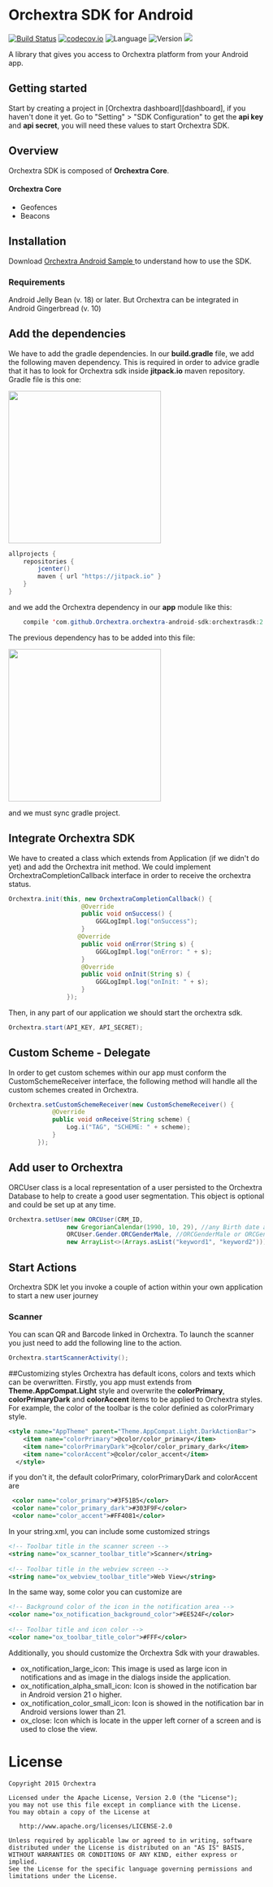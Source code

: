 # Orchextra SDK for Android
[![Build Status](https://travis-ci.org/Orchextra/orchextra-android-sdk.svg?branch=master)](https://travis-ci.org/Orchextra/orchextra-android-sdk) 
[![codecov.io](https://codecov.io/github/Orchextra/orchextra-android-sdk/coverage.svg?branch=master)](https://codecov.io/github/Orchextra/orchextra-android-sdk)
![Language](https://img.shields.io/badge/Language-Android-brightgreen.svg)
![Version](https://img.shields.io/badge/Version-2.0.3-blue.svg)
[![](https://jitpack.io/v/Orchextra/orchextra-android-sdk.svg)](https://jitpack.io/#Orchextra/orchextra-android-sdk)

A library that gives you access to Orchextra platform from your Android app.

## Getting started
Start by creating a project in [Orchextra dashboard][dashboard], if you haven't done it yet. Go to "Setting" > "SDK Configuration" to get the **api key** and **api secret**, you will need these values to start Orchextra SDK.

## Overview
Orchextra SDK is composed of **Orchextra Core**.  
#### Orchextra Core
- Geofences
- Beacons

## Installation
Download [Orchextra Android Sample ](https://github.com/Orchextra/orchextra-android-sample-app) to understand how to use the SDK.

### Requirements
Android Jelly Bean (v. 18) or later. But Orchextra can be integrated in Android Gingerbread (v. 10)

## Add the dependencies
We have to add the gradle dependencies. In our **build.gradle** file, we add the following maven dependency. This is required in order to advice gradle that it has to look for Orchextra sdk inside **jitpack.io** maven repository. Gradle file is this one:

<img src="https://github.com/Orchextra/orchextra-android-sdk/blob/master/resources/rootGradleScreenshot.png" width="300">

```java
allprojects {
    repositories {
        jcenter()
        maven { url "https://jitpack.io" }
    }
}
```
and we add the Orchextra dependency in our **app** module like this:
```java
    compile 'com.github.Orchextra.orchextra-android-sdk:orchextrasdk:2.0.3'
```

The previous dependency has to be added into this file:

<img src="https://github.com/Orchextra/orchextra-android-sdk/blob/master/resources/appGradleScreenshot.png" width="300">

and we must sync gradle project.

## Integrate Orchextra SDK
We have to created a class which extends from Application (if we didn't do yet) and add the Orchextra init method. We could implement OrchextraCompletionCallback interface in order to receive the orchextra status.   

```java
Orchextra.init(this, new OrchextraCompletionCallback() {              
                    @Override
                    public void onSuccess() {
                        GGGLogImpl.log("onSuccess");
                    }              
                   @Override
                    public void onError(String s) {
                        GGGLogImpl.log("onError: " + s);
                    }
                    @Override
                    public void onInit(String s) {
                        GGGLogImpl.log("onInit: " + s);
                    }
                });
```

Then, in any part of our application we should start the orchextra sdk.

```java
Orchextra.start(API_KEY, API_SECRET);
```

## Custom Scheme - Delegate
In order to get custom schemes within our app must conform the CustomSchemeReceiver interface, the following method will handle all the custom schemes created in Orchextra.

```java
Orchextra.setCustomSchemeReceiver(new CustomSchemeReceiver() {
            @Override
            public void onReceive(String scheme) {
                Log.i("TAG", "SCHEME: " + scheme);
            }
        });
```

## Add user to Orchextra
ORCUser class is a local representation of a user persisted to the Orchextra Database to help to create a good user segmentation. This object is optional and could be set up at any time.
```java
Orchextra.setUser(new ORCUser(CRM_ID,
                new GregorianCalendar(1990, 10, 29), //any Birth date as a calendar instance
                ORCUser.Gender.ORCGenderMale, //ORCGenderMale or ORCGenderFemale Enum
                new ArrayList<>(Arrays.asList("keyword1", "keyword2"))));
```
##  Start Actions
Orchextra SDK let you invoke a couple of action within your own application to start a new user journey

### Scanner
You can scan QR and Barcode linked in Orchextra. To launch the scanner you just need to add the following line to the action.
```java
Orchextra.startScannerActivity();
```
##Customizing styles
Orchextra has default icons, colors and texts which can be overwritten. Firstly, you app must extends from **Theme.AppCompat.Light** style and overwrite the **colorPrimary**, **colorPrimaryDark** and **colorAccent** items to be applied to Orchextra styles. For example, the color of the toolbar is the color definied as colorPrimary style. 
```xml
<style name="AppTheme" parent="Theme.AppCompat.Light.DarkActionBar">
    <item name="colorPrimary">@color/color_primary</item>
    <item name="colorPrimaryDark">@color/color_primary_dark</item>
    <item name="colorAccent">@color/color_accent</item>
  </style>
```
  if you don't it, the default colorPrimary, colorPrimaryDark and colorAccent are
 
```xml
 <color name="color_primary">#3F51B5</color>
 <color name="color_primary_dark">#303F9F</color>
 <color name="color_accent">#FF4081</color>
```
In your string.xml, you can include some customized strings
```xml
<!-- Toolbar title in the scanner screen -->
<string name="ox_scanner_toolbar_title">Scanner</string>
​
<!-- Toolbar title in the webview screen -->
<string name="ox_webview_toolbar_title">Web View</string>
```
In the same way, some color you can customize are
```xml
<!-- Background color of the icon in the notification area -->
<color name="ox_notification_background_color">#EE524F</color>
​
<!-- Toolbar title and icon color -->
<color name="ox_toolbar_title_color">#FFF</color>
```
Additionally, you should customize the Orchextra Sdk with your drawables.
 - ox_notification_large_icon: This image is used as large icon in notifications and as image in the dialogs inside the application.
 - ox_notification_alpha_small_icon: Icon is showed in the notification bar in Android version 21 o higher.
 - ox_notification_color_small_icon: Icon is showed in the notification bar in Android versions lower than 21.
 - ox_close: Icon which is locate in the upper left corner of a screen and is used to close the view.

License
=======

    Copyright 2015 Orchextra

    Licensed under the Apache License, Version 2.0 (the "License");
    you may not use this file except in compliance with the License.
    You may obtain a copy of the License at

       http://www.apache.org/licenses/LICENSE-2.0

    Unless required by applicable law or agreed to in writing, software
    distributed under the License is distributed on an "AS IS" BASIS,
    WITHOUT WARRANTIES OR CONDITIONS OF ANY KIND, either express or implied.
    See the License for the specific language governing permissions and
    limitations under the License.
